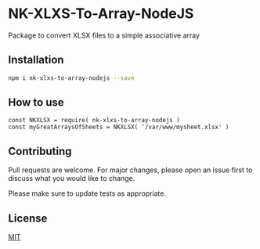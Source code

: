 # NK-XLXS-To-Array-NodeJS

Package to convert XLSX files to a simple associative array

## Installation

```bash
npm i nk-xlxs-to-array-nodejs --save
```

## How to use

```nodejs
const NKXLSX = require( nk-xlxs-to-array-nodejs )
const myGreatArraysOfSheets = NKXLSX( '/var/www/mysheet.xlsx' )
```

## Contributing
Pull requests are welcome. For major changes, please open an issue first to discuss what you would like to change.

Please make sure to update tests as appropriate.

## License
[MIT](https://choosealicense.com/licenses/mit/)